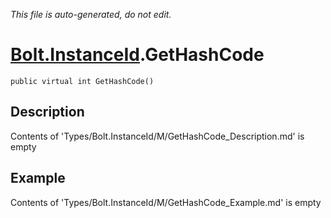 *This file is auto-generated, do not edit.*

# [Bolt.InstanceId](Types/Bolt.InstanceId.md).GetHashCode
`public virtual int GetHashCode()`
## Description
Contents of 'Types/Bolt.InstanceId/M/GetHashCode_Description.md' is empty
## Example
Contents of 'Types/Bolt.InstanceId/M/GetHashCode_Example.md' is empty
